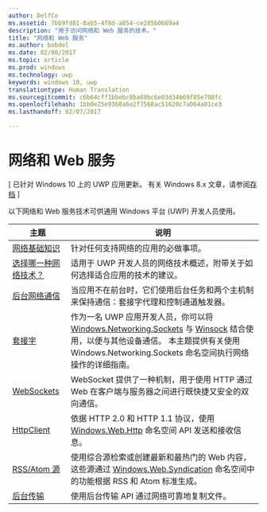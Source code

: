 ```yaml
---
author: DelfCo
ms.assetid: 7bb9fd81-8ab5-4f8d-a854-ce285b0669a4
description: "用于访问网络和 Web 服务的技术。"
title: "网络和 Web 服务"
ms.author: bobdel
ms.date: 02/08/2017
ms.topic: article
ms.prod: windows
ms.technology: uwp
keywords: windows 10, uwp
translationtype: Human Translation
ms.sourcegitcommit: c6b64cff1bbebc8ba69bc6e03d34b69f85e798fc
ms.openlocfilehash: 1bb0e25e9368a6e2f7568ac51620c7a064a01ce3
ms.lasthandoff: 02/07/2017

---
```


# <a name="networking-and-web-services"></a>网络和 Web 服务

\[ 已针对 Windows 10 上的 UWP 应用更新。 有关 Windows 8.x 文章，请参阅[存档](http://go.microsoft.com/fwlink/p/?linkid=619132) \]

以下网络和 Web 服务技术可供通用 Windows 平台 (UWP) 开发人员使用。

| 主题                                                                                   | 说明                                                                      |
|-----------------------------------------------------------------------------------------|----------------------------------------------------------------------------------|
| [网络基础知识](networking-basics.md)                                               | 针对任何支持网络的应用的必做事项。                     |
| [选择哪一种网络技术？](which-networking-technology.md)                          | 适用于 UWP 开发人员的网络技术概述，附带关于如何选择适合应用的技术的建议。               |
| [后台网络通信](network-communications-in-the-background.md) | 当应用不在前台时，它们使用后台任务和两个主机制来保持通信：套接字代理和控制通道触发器。                  |
| [套接字](sockets.md)                                                                   | 作为一名 UWP 应用开发人员，你可以将 [Windows.Networking.Sockets](https://msdn.microsoft.com/library/windows/apps/xaml/windows.networking.sockets.aspx) 与 [Winsock](https://msdn.microsoft.com/library/windows/desktop/ms737523) 结合使用，以便与其他设备通信。 本主题提供有关使用 Windows.Networking.Sockets 命名空间执行网络操作的详细指南。 |
| [WebSockets](websockets.md)                                                             | WebSocket 提供了一种机制，用于使用 HTTP 通过 Web 在客户端与服务器之间进行既快捷又安全的双向通信。                 |
| [HttpClient](httpclient.md)                                                             | 依据 HTTP 2.0 和 HTTP 1.1 协议，使用 [Windows.Web.Http](https://msdn.microsoft.com/library/windows/apps/dn279692) 命名空间 API 发送和接收信息。             |
| [RSS/Atom 源](web-feeds.md)                                                          | 使用综合源检索或创建最新和最热门的 Web 内容，这些源通过 [Windows.Web.Syndication](https://msdn.microsoft.com/library/windows/apps/br243632) 命名空间中的功能根据 RSS 和 Atom 标准生成。                   |
| [后台传输](background-transfers.md)                                         | 使用后台传输 API 通过网络可靠地复制文件。           |

